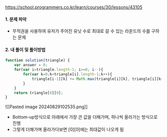 https://school.programmers.co.kr/learn/courses/30/lessons/43105

#### 1. 문제 파악
- 무적권을 사용하여 유저가 주어진 유닛 수로 최대로 갈 수 있는 라운드의 수를 구하는 문제
#### 2. 내 풀이 및 풀이방법
``` javascript
function solution(triangle) {
    var answer = 0;
    for(var i=triangle.length-1; i>=0; i--){
        for(var k=0;k<triangle[i].length-1;k++){
            triangle[i-1][k] += Math.max(triangle[i][k], triangle[i][k+1]);
        }
    }
    return triangle[0][0];
}
```

![[Pasted image 20240829102535.png]]
- Bottom-up방식으로 아래에서 가장 큰 값을 더해가며, 하나씩 올라가는 방식으로 진행
- 그렇게 더해가며 올라가다보면 [0][0]에는 최대값이 나오게 됨